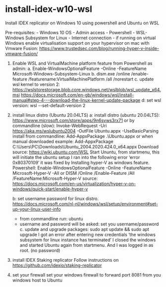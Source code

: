 # install-idex-w10-wsl

Install IDEX replicator on Windows 10 using powershell and Ubuntu on WSL

Pre-requisites:
      - Windows 10 OS
      - Admin access
      - Powershell
      - WSL- Windows Subsystem for Linux
      - Internet connection
      - if running on virtual Windows enable virtualisation support on your hypervisor
      on mac with Vmware Fusion: https://www.trustedsec.com/blog/running-hyper-v-inside-vmware-fusion/ 

1. Enable WSL and VirtualMachine platform feature from Powershell as admin: 
	a. Enable-WindowsOptionalFeature -Online -FeatureName Microsoft-Windows-Subsystem-Linux
	b. dism.exe /online /enable-feature /featurename:VirtualMachinePlatform /all /norestart
	c. update wsl kernel to version 2: https://wslstorestorage.blob.core.windows.net/wslblob/wsl_update_x64.msi
	https://docs.microsoft.com/en-gb/windows/wsl/install-manual#step-4---download-the-linux-kernel-update-package
	d: set wsl version: wsl --set-default-version 2

2. install linux distro (Ubuntu 20.04LTS)
	a: install distro (ubuntu 20.04LTS): https://www.microsoft.com/store/apps/9n6svws3rx71
	or by commandline (slow):  Invoke-WebRequest -Uri https://aka.ms/wslubuntu2004 -OutFile Ubuntu.appx -UseBasicParsing
	install from commandline: Add-AppxPackage .\Ubuntu.appx 
	or when manual downloaded example: Add-AppxPackage C:\Users\PC\Downloads\Ubuntu_2004.2020.424.0_x64.appx
	Download source: https://wiki.ubuntu.com/WSL 
	Start Ununtu, from startmenu, this will initiate the ubuntu setup
	I ran into the following error ‘error 0x80370109’  it was fixed by Installing hyper-V as windows feature.
	Powershell:  Enable-WindowsOptionalFeature -Online -FeatureName Microsoft-Hyper-V -All or DISM /Online /Enable-Feature /All /FeatureName:Microsoft-Hyper-V
	source: https://docs.microsoft.com/en-us/virtualization/hyper-v-on-windows/quick-start/enable-hyper-v

	b: set username password for linux distro. 
	https://docs.microsoft.com/nl-nl/windows/wsl/setup/environment#set-up-your-linux-user-info
	- from commandline run: ubuntu
	- username and password will be asked: set you username/password
	c. update and upgrade packages: sudo apt update && sudo apt upgrade
	I got an error after entering new credentials ‘the windows subsystem for linux instance has terminated’ I closed the windows and started Ubuntu again from
	startmenu. And I was logged in as root. (no password)

3. install IDEX Staking replicator 
	Follow instructions on https://github.com/idexio/staking-replicator

4. set your firewall
	set your windows firewall to forward port 8081 from you windows host to Ubuntu
